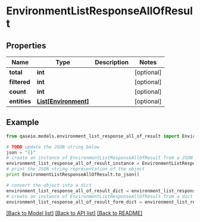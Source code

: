 # EnvironmentListResponseAllOfResult


## Properties

Name | Type | Description | Notes
------------ | ------------- | ------------- | -------------
**total** | **int** |  | [optional] 
**filtered** | **int** |  | [optional] 
**count** | **int** |  | [optional] 
**entities** | [**List[Environment]**](Environment.md) |  | [optional] 

## Example

```python
from qaseio.models.environment_list_response_all_of_result import EnvironmentListResponseAllOfResult

# TODO update the JSON string below
json = "{}"
# create an instance of EnvironmentListResponseAllOfResult from a JSON string
environment_list_response_all_of_result_instance = EnvironmentListResponseAllOfResult.from_json(json)
# print the JSON string representation of the object
print EnvironmentListResponseAllOfResult.to_json()

# convert the object into a dict
environment_list_response_all_of_result_dict = environment_list_response_all_of_result_instance.to_dict()
# create an instance of EnvironmentListResponseAllOfResult from a dict
environment_list_response_all_of_result_form_dict = environment_list_response_all_of_result.from_dict(environment_list_response_all_of_result_dict)
```
[[Back to Model list]](../README.md#documentation-for-models) [[Back to API list]](../README.md#documentation-for-api-endpoints) [[Back to README]](../README.md)


